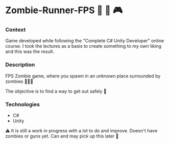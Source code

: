 # Zombie-Runner-FPS :runner: :japanese_ogre: :video_game:

### Context
Game developed while following the "Complete C# Unity Developer" online course. I took the lectures as a basis to create something to my own liking and this was the result.

### Description
FPS Zombie game, where you spawn in an unknown place surrounded by zombies :japanese_ogre::japanese_ogre::japanese_ogre:

The objective is to find a way to get out safely :runner:

### Technologies
* C#
* Unity

:warning: It is still a work in progress with a lot to do and improve. Doesn't have zombies or guns yet.
Can and may pick up this later :construction:
